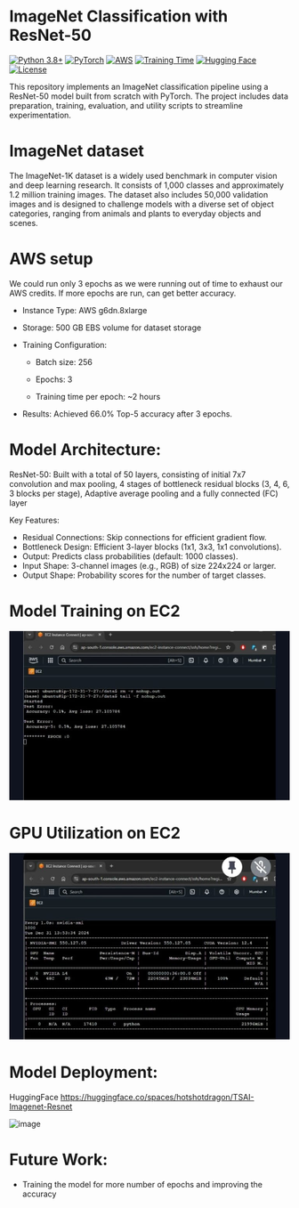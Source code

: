 # ImageNet Classification with ResNet-50

[![Python 3.8+](https://img.shields.io/badge/python-3.8+-blue.svg)](https://www.python.org/downloads/)
[![PyTorch](https://img.shields.io/badge/PyTorch-2.0%2B-EE4C2C.svg)](https://pytorch.org/)
[![AWS](https://img.shields.io/badge/AWS-g6dn.8xlarge-FF9900?logo=amazon-aws)](https://aws.amazon.com/)
[![Training Time](https://img.shields.io/badge/Training%20Time-6%20hours-green.svg)]()
[![Hugging Face](https://img.shields.io/badge/🤗%20Hugging%20Face-Deployed-yellow.svg)](https://huggingface.co/)
[![License](https://img.shields.io/badge/license-MIT-blue.svg)](https://opensource.org/licenses/MIT)

This repository implements an ImageNet classification pipeline using a ResNet-50 model built from scratch with PyTorch. The project includes data preparation, training, evaluation, and utility scripts to streamline experimentation.

# ImageNet dataset

The ImageNet-1K dataset is a widely used benchmark in computer vision and deep learning research. It consists of 1,000 classes and approximately 1.2 million training images. The dataset also includes 50,000 validation images and is designed to challenge models with a diverse set of object categories, ranging from animals and plants to everyday objects and scenes.

# AWS setup

We could run only 3 epochs as we were running out of time to exhaust our AWS credits. If more epochs are run, can get better accuracy.

- Instance Type: AWS g6dn.8xlarge

- Storage: 500 GB EBS volume for dataset storage

- Training Configuration:

    - Batch size: 256

    - Epochs: 3

    - Training time per epoch: ~2 hours

- Results: Achieved 66.0% Top-5 accuracy after 3 epochs.

# Model Architecture:

ResNet-50: Built with a total of 50 layers, consisting of initial 7x7 convolution and max pooling, 4 stages of bottleneck residual blocks (3, 4, 6, 3 blocks per stage),
Adaptive average pooling and a fully connected (FC) layer

Key Features:

- Residual Connections: Skip connections for efficient gradient flow.
- Bottleneck Design: Efficient 3-layer blocks (1x1, 3x3, 1x1 convolutions).
- Output: Predicts class probabilities (default: 1000 classes).
- Input Shape: 3-channel images (e.g., RGB) of size 224x224 or larger.
- Output Shape: Probability scores for the number of target classes.

# Model Training on EC2

![Alt text](train2_1.jpg)

# GPU Utilization on EC2
![Alt text](train1_1.jpg)


# Model Deployment:

HuggingFace 
https://huggingface.co/spaces/hotshotdragon/TSAI-Imagenet-Resnet

![image](https://github.com/user-attachments/assets/e4a4dfb4-d8f9-47bf-ae58-9e4f8a1f8333)


# Future Work:
- Training the model for more number of epochs and improving the accuracy

